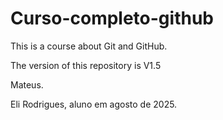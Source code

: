 # Curso-completo-github

This is a course about Git and GitHub.

The version of this repository is V1.5


Mateus.

Eli Rodrigues, aluno em agosto de 2025.
